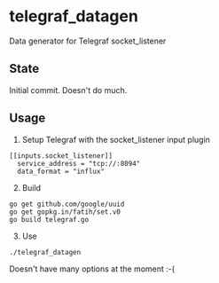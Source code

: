 # telegraf_datagen

Data generator for Telegraf socket_listener

## State

Initial commit.
Doesn't do much.

## Usage

1. Setup Telegraf with the socket_listener input plugin
```
[[inputs.socket_listener]]
  service_address = "tcp://:8094"
  data_format = "influx"
```

2. Build

```
go get github.com/google/uuid
go get gopkg.in/fatih/set.v0
go build telegraf.go
```

3. Use

```
./telegraf_datagen
```

Doesn't have many options at the moment :-(